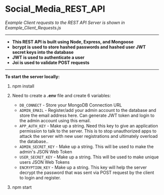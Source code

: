 # Social_Media_REST_API
*Example Client requests to the REST API Server is shown in Example_Client_Requests.js*

----------------------

* **This REST API is built using Node, Express, and Mongoose** 
* **bcrypt is used to store hashed passwords and hashed user JWT secret keys into the database**
* **JWT is used to authenticate a user**
* **Joi is used to validate POST requests**

----------------------

**To start the server locally:**
1) npm install

2) Need to create a **.env** file and create 6 variables: 
   * `DB_CONNECT` - Store your MongoDB Connection URL
   * `ADMIN_EMAIL` - Register/add your admin account to the database and store the email address here. Can generate JWT token and login to the admin account using this email.
   * `APP_AUTH_KEY` -   Make up a string. Need this key to give an application permission to talk to the server. This is to stop unauthorized apps to attack the server with new user registrations and ultimately overload the database..
   * `ADMIN_SECRET_KEY` - Make up a string. This will be used to make the admin's JSON Web Token
   * `USER_SECRET_KEY`  - Make up a string. This will be used to make unique users JSON Web Tokens
   * `ENCRYPTION_KEY`     - Make up a string. This key will help the server decrypt the password that was sent via POST request by the client to login and register. 

3) npm start

